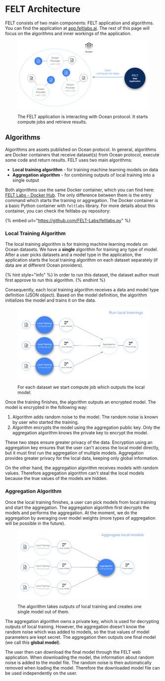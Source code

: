 # FELT Architecture

FELT consists of two main components: FELT application and algorithms. You can find the application at [app.feltlabs.ai](https://app.feltlabs.ai/). The rest of this page will focus on the algorithms and inner workings of the application.

<figure><img src="../.gitbook/assets/image.png" alt=""><figcaption><p>The FELT application is interacting with Ocean protocol. It starts compute jobs and retrieve results.</p></figcaption></figure>

## Algorithms

Algorithms are assets published on Ocean protocol. In general, algorithms are Docker containers that receive dataset(s) from Ocean protocol, execute some code and return results. FELT uses two main algorithms:

* **Local training algorithm** - for training machine learning models on data
* **Aggregation algorithm** - for combining outputs of local training into a single output

Both algorithms use the same Docker container, which you can find here: [FELT Labs - Docker Hub](https://hub.docker.com/r/feltlabs/feltlabs-py). The only difference between them is the entry command which starts the training or aggregation. The Docker container is a basic Python container with `feltlabs` library. For more details about this container, you can check the feltlabs-py repository:

{% embed url="https://github.com/FELT-Labs/feltlabs.py" %}

### Local Training Algorithm

The local training algorithm is for training machine learning models on Ocean datasets. We have a **single** algorithm for training any type of model. After a user picks datasets and a model type in the application, the application starts the local training algorithm on each dataset separately (if data are at different Ocean providers).

{% hint style="info" %}
In order to run this dataset, the dataset author must first approve to run this algorithm.
{% endhint %}

Consequently, each local training algorithm receives a data and model type definition (JSON object). Based on the model definition, the algorithm initializes the model and trains it on the data.

<figure><img src="../.gitbook/assets/image (2).png" alt=""><figcaption><p>For each dataset we start compute job which outputs the local model.</p></figcaption></figure>

Once the training finishes, the algorithm outputs an encrypted model. The model is encrypted in the following way:

1. Algorithm adds random noise to the model. The random noise is known by user who started the training.
2. Algorithm encrypts the model using the aggregation public key. Only the aggregation algorithm knows the private key to encrypt the model.

These two steps ensure greater privacy of the data. Encryption using an aggregation key ensures that the user can't access the local model directly, but it must first run the aggregation of multiple models. Aggregation provides greater privacy for the local data, keeping only global information.

On the other hand, the aggregation algorithm receives models with random values. Therefore aggregation algorithm can't steal the local models because the true values of the models are hidden.

### Aggregation Algorithm

Once the local training finishes, a user can pick models from local training and start the aggregation. The aggregation algorithm first decrypts the models and performs the aggregation. At the moment, we do the aggregation by averaging over model weights (more types of aggregation will be possible in the future).

<figure><img src="../.gitbook/assets/image (8).png" alt=""><figcaption><p>The algorithm takes outputs of local training and creates one single model out of them.</p></figcaption></figure>

The aggregation algorithm owns a private key, which is used for decrypting outputs of local training. However, the aggregation doesn't know the random noise which was added to models, so the true values of model parameters are kept secret. The aggregation then outputs one final model (we call this **global model**).

The user then can download the final model through the FELT web application. When downloading the model, the information about random noise is added to the model file. The random noise is then automatically removed when loading the model. Therefore the downloaded model file can be used independently on the user.
